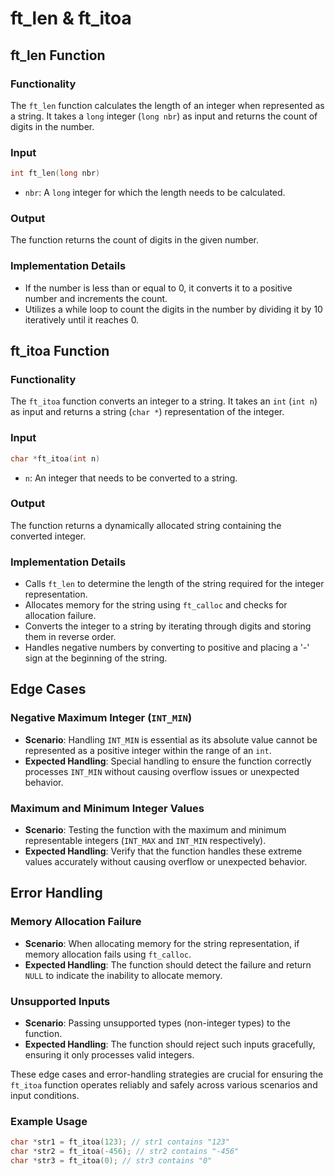 # ft_len & ft_itoa

## ft_len Function

### Functionality

The `ft_len` function calculates the length of an integer when represented as a string. It takes a `long` integer (`long nbr`) as input and returns the count of digits in the number.

### Input

```c
int ft_len(long nbr)
```

- `nbr`: A `long` integer for which the length needs to be calculated.

### Output

The function returns the count of digits in the given number.

### Implementation Details

- If the number is less than or equal to 0, it converts it to a positive number and increments the count.
- Utilizes a while loop to count the digits in the number by dividing it by 10 iteratively until it reaches 0.

## ft_itoa Function

### Functionality

The `ft_itoa` function converts an integer to a string. It takes an `int` (`int n`) as input and returns a string (`char *`) representation of the integer.

### Input

```c
char *ft_itoa(int n)
```

- `n`: An integer that needs to be converted to a string.

### Output

The function returns a dynamically allocated string containing the converted integer.

### Implementation Details

- Calls `ft_len` to determine the length of the string required for the integer representation.
- Allocates memory for the string using `ft_calloc` and checks for allocation failure.
- Converts the integer to a string by iterating through digits and storing them in reverse order.
- Handles negative numbers by converting to positive and placing a '-' sign at the beginning of the string.

## Edge Cases

### Negative Maximum Integer (`INT_MIN`)

- **Scenario**: Handling `INT_MIN` is essential as its absolute value cannot be represented as a positive integer within the range of an `int`.
- **Expected Handling**: Special handling to ensure the function correctly processes `INT_MIN` without causing overflow issues or unexpected behavior.

### Maximum and Minimum Integer Values

- **Scenario**: Testing the function with the maximum and minimum representable integers (`INT_MAX` and `INT_MIN` respectively).
- **Expected Handling**: Verify that the function handles these extreme values accurately without causing overflow or unexpected behavior.

## Error Handling

### Memory Allocation Failure

- **Scenario**: When allocating memory for the string representation, if memory allocation fails using `ft_calloc`.
- **Expected Handling**: The function should detect the failure and return `NULL` to indicate the inability to allocate memory.

### Unsupported Inputs

- **Scenario**: Passing unsupported types (non-integer types) to the function.
- **Expected Handling**: The function should reject such inputs gracefully, ensuring it only processes valid integers.

These edge cases and error-handling strategies are crucial for ensuring the `ft_itoa` function operates reliably and safely across various scenarios and input conditions.


### Example Usage

```c
char *str1 = ft_itoa(123); // str1 contains "123"
char *str2 = ft_itoa(-456); // str2 contains "-456"
char *str3 = ft_itoa(0); // str3 contains "0"
```